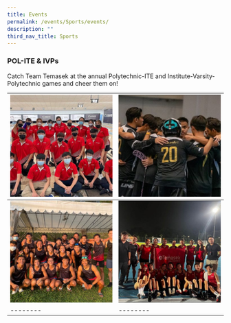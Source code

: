 ```yaml
---
title: Events
permalink: /events/Sports/events/
description: ""
third_nav_title: Sports
---
```

### POL-ITE & IVPs
Catch Team Temasek at the annual Polytechnic-ITE and Institute-Varsity-Polytechnic games and cheer them on!



| ![](/images/Sports/BOWLING_POL-ITE%2021-22.png) | ![](/images/Sports/FLOORBALL_POL-ITE%20AY21-22.png)
| -------- | -------- |
|![](/images/Sports/KAYAK%20RACING_POL-ITE%202022.png) | ![](/images/Sports/TOUCH%20FOOTBALL_POL-ITE%20Games%202022.png)|
| -------- | -------- |